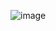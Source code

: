 ![image](https://github.com/CodingMarin/Backend-Database-Multiples/assets/58664152/65a08a48-4ec7-4cb7-851d-fb5c12721496)
